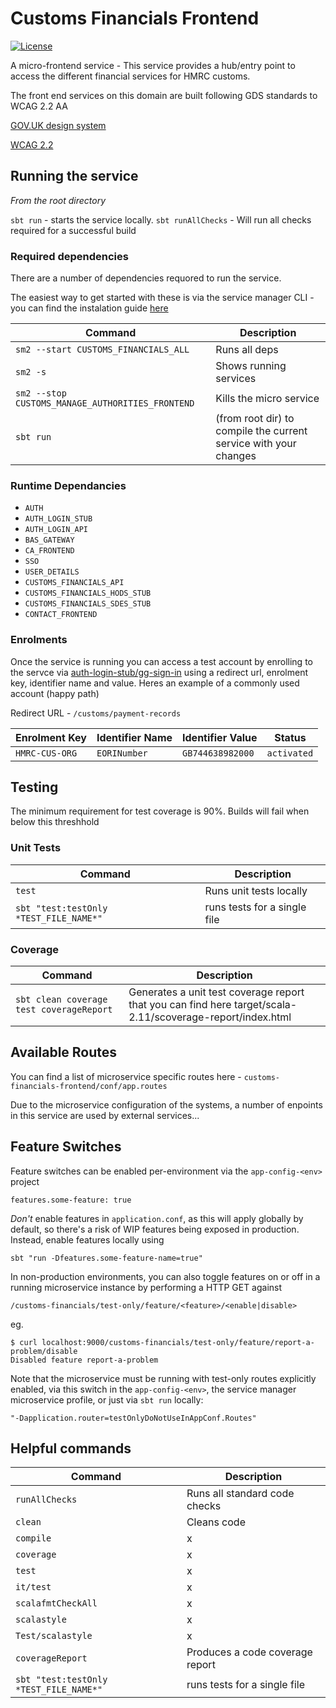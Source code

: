 # Customs Financials Frontend

[![License](https://img.shields.io/badge/License-Apache%202.0-blue.svg)](https://opensource.org/licenses/Apache-2.0)

A micro-frontend service - This service provides a hub/entry point to access the different financial services for HMRC customs.

The front end services on this domain are built following GDS standards to WCAG 2.2 AA

[GOV.UK design system](https://design-system.service.gov.uk/)
    
[WCAG 2.2](https://www.gov.uk/service-manual/helping-people-to-use-your-service/understanding-wcag)

<!-- todo: provide more context on gds and wcag -->

<!-- todo: mention how to access wcag review docs -->

## Running the service

*From the root directory*

`sbt run` - starts the service locally.
`sbt runAllChecks` - Will run all checks required for a successful build

### Required dependencies

There are a number of dependencies requored to run the service.

The easiest way to get started with these is via the service manager CLI - you can find the instalation guide [here](https://docs.tax.service.gov.uk/mdtp-handbook/documentation/developer-set-up/set-up-service-manager.html)

| Command                                          | Description |
| --------                                         | ------- |
| `sm2 --start CUSTOMS_FINANCIALS_ALL`             | Runs all deps |
| `sm2 -s`                                         | Shows running services |
| `sm2 --stop CUSTOMS_MANAGE_AUTHORITIES_FRONTEND` | Kills the micro service  |
| `sbt run`                                        | (from root dir) to compile the current service with your changes |

### Runtime Dependancies

* `AUTH`
* `AUTH_LOGIN_STUB`
* `AUTH_LOGIN_API`
* `BAS_GATEWAY`
* `CA_FRONTEND`
* `SSO`
* `USER_DETAILS`
* `CUSTOMS_FINANCIALS_API`
* `CUSTOMS_FINANCIALS_HODS_STUB`
* `CUSTOMS_FINANCIALS_SDES_STUB`
* `CONTACT_FRONTEND`

<!-- todo: verify this list -->

### Enrolments

Once the service is running you can access a test account by enrolling to the servce via [auth-login-stub/gg-sign-in](http://localhost:9949/auth-login-stub/gg-sign-in) using a redirect url, enrolment key, identifier name and value. Heres an example of a commonly used account (happy path)

Redirect URL - `/customs/payment-records`

| Enrolment Key	| Identifier Name | Identifier Value | Status |
| -------- | ------- | ------- | ------- | 
| `HMRC-CUS-ORG` | `EORINumber`| `GB744638982000` | `activated` |

## Testing

The minimum requirement for test coverage is 90%. Builds will fail when below this threshhold

<!-- todo: add more context about testing standards or how to test if required -->

### Unit Tests

| Command    | Description |
| -------- | ------- |
| `test` | Runs unit tests locally |
| `sbt "test:testOnly *TEST_FILE_NAME*"` | runs tests for a single file |

### Coverage

| Command    | Description |
| -------- | ------- |
| `sbt clean coverage test coverageReport` | Generates a unit test coverage report that you can find here target/scala-2.11/scoverage-report/index.html  |

## Available Routes

You can find a list of microservice specific routes here - `customs-financials-frontend/conf/app.routes`

Due to the microservice configuration of the systems, a number of enpoints in this service are used by external services...

<!-- todo: list any services of interest -->

## Feature Switches

Feature switches can be enabled per-environment via the `app-config-<env>` project

    features.some-feature: true

*Don't* enable features in `application.conf`, as this will apply globally by default,
so there's a risk of WIP features being exposed in production.
Instead, enable features locally using

    sbt "run -Dfeatures.some-feature-name=true"

In non-production environments,
you can also toggle features on or off in a running microservice instance
by performing a HTTP GET against

    /customs-financials/test-only/feature/<feature>/<enable|disable>

eg.

    $ curl localhost:9000/customs-financials/test-only/feature/report-a-problem/disable
    Disabled feature report-a-problem
    
Note that the microservice must be running with test-only routes explicitly enabled,
via this switch in the `app-config-<env>`, the service manager microservice profile,
or just via `sbt run` locally:

    "-Dapplication.router=testOnlyDoNotUseInAppConf.Routes"

<!-- todo: potentially redraft this section for consiseness (if thats a word) -->

## Helpful commands

| Command    | Description |
| -------- | ------- |
| `runAllChecks`        | Runs all standard code checks |
| `clean`               | Cleans code |
| `compile`             | x |
| `coverage`            | x |
| `test`                | x |
| `it/test`             | x |
| `scalafmtCheckAll`    | x |
| `scalastyle`          | x |
| `Test/scalastyle`     | x |
| `coverageReport`      | Produces a code coverage report |
| `sbt "test:testOnly *TEST_FILE_NAME*"` | runs tests for a single file |

<!-- todo: add missing descriptions and additional helpful commands  -->

<!-- todo: add a main point of contact(s) for the repo -->

